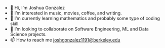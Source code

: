 - 👋 Hi, I’m Joshua Gonzalez
- 👀 I’m interested in music, movies, coffee, and writing.
- 🌱 I’m currently learning mathematics and probably some type of coding skill.
- 💞️ I’m looking to collaborate on Software Engineering, ML and Data Science projects.
- 📫 How to reach me joshgonzalez1191@berkeley.edu
<!---
Josh-G91/Josh-G91 is a ✨ special ✨ repository because its `README.md` (this file) appears on your GitHub profile.
You can click the Preview link to take a look at your changes.
--->
